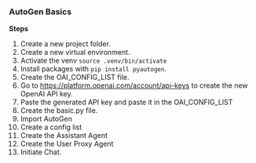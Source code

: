 ### AutoGen Basics


**Steps**
1. Create a new project folder.
2. Create a new virtual environment.
3. Activate the venv `source .venv/bin/activate`
4. Install packages with `pip install pyautogen`.
5. Create the OAI_CONFIG_LIST file.
6. Go to https://platform.openai.com/account/api-keys to create the new OpenAI API key.
7. Paste the generated API key and paste it in the OAI_CONFIG_LIST
8. Create the basic.py file.
9. Import AutoGen
10. Create a config list
11. Create the Assistant Agent
12. Create the User Proxy Agent
13. Initiate Chat.
